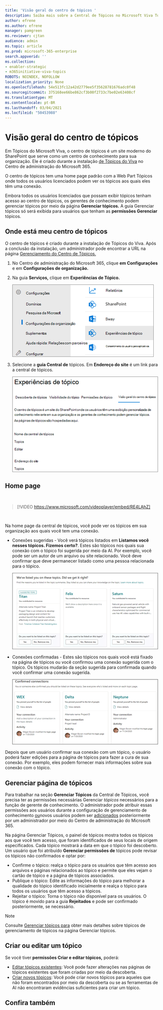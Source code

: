 ```yaml
---
title: 'Visão geral do centro de tópicos '
description: Saiba mais sobre a Central de Tópicos no Microsoft Viva Topics.
author: efrene
ms.author: efrene
manager: pamgreen
ms.reviewer: cjtan
audience: admin
ms.topic: article
ms.prod: microsoft-365-enterprise
search.appverid: ''
ms.collection:
- enabler-strategic
- m365initiative-viva-topics
ROBOTS: NOINDEX, NOFOLLOW
localization_priority: None
ms.openlocfilehash: 54e513fc12a42d2779ee5f35628781676adc0f48
ms.sourcegitcommit: 375168ee66be862cf3b00f2733c7be02e63408cf
ms.translationtype: MT
ms.contentlocale: pt-BR
ms.lasthandoff: 03/04/2021
ms.locfileid: "50453988"
---
```

# <a name="topic-center-overview"></a>Visão geral do centro de tópicos


Em Tópicos do Microsoft Viva, o centro de tópicos é um site moderno do SharePoint que serve como um centro de conhecimento para sua organização. Ele é criado durante a instalação [de Tópicos do Viva](set-up-topic-experiences.md) no Centro de administração do Microsoft 365.

O centro de tópicos tem uma home page padrão com a Web Part Tópicos onde todos os usuários licenciados podem ver os tópicos aos quais eles têm uma conexão. 

Embora todos os usuários licenciados que possam exibir tópicos tenham acesso ao centro de tópicos, os gerentes de conhecimento podem gerenciar tópicos por meio da página **Gerenciar tópicos.** A guia Gerenciar tópicos só será exibida para usuários que tenham as **permissões Gerenciar** tópicos. 

## <a name="where-is-my-topic-center"></a>Onde está meu centro de tópicos

O centro de tópicos é criado durante a instalação de Tópicos do Viva. Após a conclusão da instalação, um administrador pode encontrar a URL na página [Gerenciamento do Centro de Tópicos.](https://docs.microsoft.com/microsoft-365/knowledge/topic-experiences-administration#to-access-topics-management-settings)


1. No Centro de administração do Microsoft 365, clique **em Configurações** e em **Configurações de organização.**
2. Na guia **Serviços,** clique em **Experiências de Tópico.**

    ![Conectar pessoas ao conhecimento](../media/admin-org-knowledge-options-completed.png) </br>

3. Selecione a **guia Central de** tópicos. Em **Endereço do site** é um link para a central de tópicos.

    ![knowledge-network-settings](../media/knowledge-network-settings-topic-center.png) </br>



## <a name="home-page"></a>Home page

</br>

> [!VIDEO https://www.microsoft.com/videoplayer/embed/RE4LAhZ]  

</br>


Na home page da central de tópicos, você pode ver os tópicos em sua organização aos quais você tem uma conexão.

- Conexões sugeridas - Você verá tópicos listados em **Listamos você nesses tópicos. Fizemos certo?**. Estes são tópicos nos quais sua conexão com o tópico foi sugerida por meio da AI. Por exemplo, você pode ser um autor de um arquivo ou site relacionado. Você deve confirmar que deve permanecer listado como uma pessoa relacionada para o tópico.

   ![Conexões sugeridas](../media/knowledge-management/my-topics.png) </br>
 
- Conexões confirmadas - Estes são tópicos nos quais você está fixado na página de tópicos ou você confirmou uma conexão sugerida com o tópico. Os tópicos mudarão da seção sugerida para confirmada quando você confirmar uma conexão sugerida.
 
   ![Tópicos confirmados](../media/knowledge-management/my-topics-confirmed.png) </br>

Depois que um usuário confirmar sua conexão com um tópico, o usuário poderá fazer edições para a página de tópicos para fazer a cura de sua conexão. Por exemplo, eles podem fornecer mais informações sobre sua conexão com o tópico.


## <a name="manage-topics-page"></a>Gerenciar página de tópicos

Para trabalhar na seção **Gerenciar Tópicos** da Central de Tópicos, você precisa ter as permissões necessárias Gerenciar *tópicos* necessários para a função de gerente de conhecimento. O administrador pode atribuir essas permissões aos usuários durante a configuração de gerenciamento de conhecimento [ou](set-up-topic-experiences.md)novos usuários podem ser [adicionados](topic-experiences-knowledge-rules.md) posteriormente por um administrador por meio do Centro de administração do Microsoft 365.

Na página Gerenciar Tópicos, o painel de tópicos mostra todos os tópicos aos que você tem acesso, que foram identificados de seus locais de origem especificados. Cada tópico mostrará a data em que o tópico foi descoberto. Um usuário que foi atribuído **Gerenciar permissões de** tópicos pode revisar os tópicos não confirmados e optar por:
- Confirme o tópico: realça o tópico para os usuários que têm acesso aos arquivos e páginas relacionados ao tópico e permite que eles vejam o cartão de tópico e a página de tópicos associados.
- Publique o tópico: Edite as informações do tópico para melhorar a qualidade do tópico identificado inicialmente e realça o tópico para todos os usuários que têm acesso a tópicos. 
- Rejeitar o tópico: Torna o tópico não disponível para os usuários. O tópico é movido para a guia **Rejeitados** e pode ser confirmado posteriormente, se necessário. 

> [!Note] 
> Consulte [Gerenciar tópicos para](manage-topics.md) obter mais detalhes sobre tópicos de gerenciamento de tópicos na página Gerenciar tópicos.


## <a name="create-or-edit-a-topic"></a>Criar ou editar um tópico

Se você tiver **permissões Criar e editar tópicos,** poderá:

- [Editar tópicos existentes](edit-a-topic.md): Você pode fazer alterações nas páginas de tópicos existentes que foram criadas por meio da descoberta.
- [Criar novos tópicos](create-a-topic.md): Você pode criar novos tópicos para aqueles que não foram encontrados por meio da descoberta ou se as ferramentas de AI não encontraram evidências suficientes para criar um tópico.






## <a name="see-also"></a>Confira também



  







